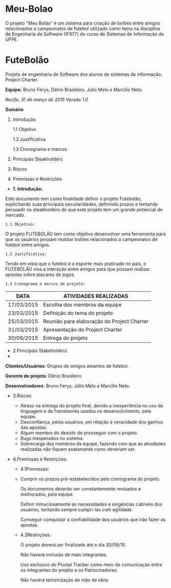 # Meu-Bolao
O projeto "Meu Bolão" é um sistema para criação de bolões entre amigos relacionados a campeonatos de futebol utilizado como tema na disciplina de Engenharia de Software (IF977) do curso de Sistemas de Informação da UFPE. 

# **FuteBolão**

Projeto de engenharia de Software dos alunos de sistemas da informação. Project Charter.

__Equipe:__ Bruno Ferys, Dênio Brasileiro, Júlio Melo e Marcílio Neto.


_Recife, 31 de março de 2015_
_Versão 1.0_

**Sumário**

1. Introdução

    1.1 Objetivo
    
    1.2 Justificativa
    
    1.3 Cronograma e marcos
    
2. Principais Steakholders

3. Riscos

4. Premissas e Restrições



* __1. Introdução:__

Este documento tem como finalidade definir o projeto Futebolão, explicitando suas principais peculiaridades, definindo prazos e tentando persuadir os steakholders de que este projeto tem um grande potencial de mercado.

    1.1 Objetivo:

O projeto FUTEBOLÃO tem como objetivo desenvolver uma ferramenta para que os usuários possam realizar bolões relacionados a campeonatos de futebol entre amigos.

    1.2 Justificativa:

Tendo em vista que o futebol é o esporte mais praticado no país, o FUTEBOLÃO visa a interação entre amigos para que possam realizar apostas sobre placares de jogos.
    
    1.3 Cronograma e marcos do projeto: 
    

DATA | ATIVIDADES REALIZADAS
----------- | ------------------------------------------
17/03/2015 | Escolha dos membros da equipe
23/03/2015 | Definição do tema do projeto
25/03/2015 | Reunião para elaboração do Project Charter
31/03/2015 | Apresentação do Project Charter
30/06/2015 | Entrega do projeto

* 2.Principais Stakeholders:
* 
**Clientes/Usuários**: Grupos de amigos amantes de futebol.

**Gerente de projeto**: Dênio Brasileiro

**Desenvolvedores**: Bruno Ferys, Júlio Melo e Marcílio Neto.

* 3.Riscos:
    * Atraso na entrega do projeto final, devido a inexperiência no uso da linguagem e de frameworks usados  no desenvolvimento, pela equipe.
    * Desconfiança, pelos usuários, em relação à veracidade dos ganhos das apostas.
    * Algum membro do desistir de prosseguir com o projeto.
    * Bugs inesperados no sistema.
    * Sobrecarga dos membros da equipe, fazendo com que as atividades realizadas não fiquem exatamente como deveriam ser.

* 4.Premissas e Restrições:
    * 4.1Premissas:
    * 
        Cumprir os prazos pré-estabelecidos pelo cronograma do projeto.

        Os documentos deverão ser constantemente revisados e melhorados, pela equipe.
        
        Definir minuciosamente as necessidades e exigências cabíveis dos usuários, tentando sempre cumpri-las com agilidade.
        
        Conseguir conquistar a confiabilidade dos usuários que irão fazer as apostas.
        
        
    * 4.2Restrições:
    
        O projeto deverá ser finalizado até o dia 30/06/15.
        
        Não haverá inclusão de mais integrantes.
        
        Uso exclusivo do Pivotal Tracker como meio de comunicação entre os integrantes do projeto e os Patrocinadores.
        
        Não haverá terceirização de mão de obra.

